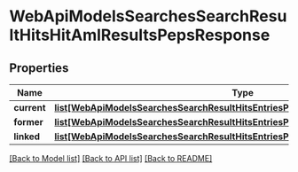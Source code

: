 # WebApiModelsSearchesSearchResultHitsHitAmlResultsPepsResponse

## Properties
Name | Type | Description | Notes
------------ | ------------- | ------------- | -------------
**current** | [**list[WebApiModelsSearchesSearchResultHitsEntriesPepEntryResponse]**](WebApiModelsSearchesSearchResultHitsEntriesPepEntryResponse.md) |  | [optional] 
**former** | [**list[WebApiModelsSearchesSearchResultHitsEntriesPepEntryResponse]**](WebApiModelsSearchesSearchResultHitsEntriesPepEntryResponse.md) |  | [optional] 
**linked** | [**list[WebApiModelsSearchesSearchResultHitsEntriesPepByAssociationEntryResponse]**](WebApiModelsSearchesSearchResultHitsEntriesPepByAssociationEntryResponse.md) |  | [optional] 

[[Back to Model list]](../README.md#documentation-for-models) [[Back to API list]](../README.md#documentation-for-api-endpoints) [[Back to README]](../README.md)


